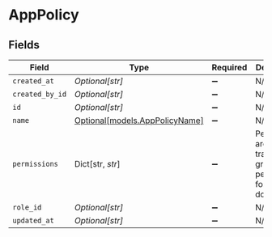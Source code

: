 # AppPolicy


## Fields

| Field                                                              | Type                                                               | Required                                                           | Description                                                        |
| ------------------------------------------------------------------ | ------------------------------------------------------------------ | ------------------------------------------------------------------ | ------------------------------------------------------------------ |
| `created_at`                                                       | *Optional[str]*                                                    | :heavy_minus_sign:                                                 | N/A                                                                |
| `created_by_id`                                                    | *Optional[str]*                                                    | :heavy_minus_sign:                                                 | N/A                                                                |
| `id`                                                               | *Optional[str]*                                                    | :heavy_minus_sign:                                                 | N/A                                                                |
| `name`                                                             | [Optional[models.AppPolicyName]](../models/apppolicyname.md)       | :heavy_minus_sign:                                                 | N/A                                                                |
| `permissions`                                                      | Dict[str, *str*]                                                   | :heavy_minus_sign:                                                 | Permissions are used to track granular permissions for each domain |
| `role_id`                                                          | *Optional[str]*                                                    | :heavy_minus_sign:                                                 | N/A                                                                |
| `updated_at`                                                       | *Optional[str]*                                                    | :heavy_minus_sign:                                                 | N/A                                                                |